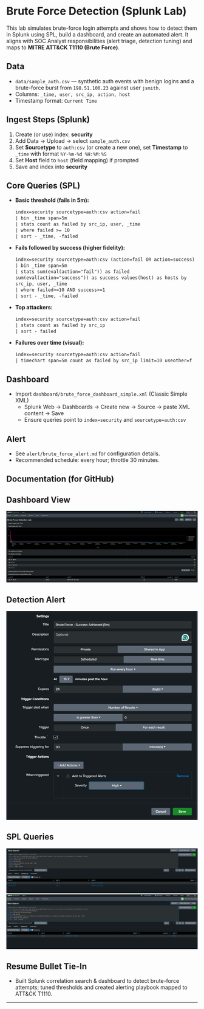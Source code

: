 # Brute Force Detection (Splunk Lab)

This lab simulates brute-force login attempts and shows how to detect them in Splunk using SPL,
build a dashboard, and create an automated alert. It aligns with SOC Analyst responsibilities (alert triage, detection tuning) and maps to **MITRE ATT&CK T1110 (Brute Force)**.

## Data
- `data/sample_auth.csv` — synthetic auth events with benign logins and a brute-force burst from `198.51.100.23` against user `jsmith`.
- Columns: `_time, user, src_ip, action, host`
- Timestamp format: `Current Time`

## Ingest Steps (Splunk)
1. Create (or use) index: **security**
2. Add Data → Upload → select `sample_auth.csv`
3. Set **Sourcetype** to `auth:csv` (or create a new one), set **Timestamp** to `_time` with format `%Y-%m-%d %H:%M:%S`
4. Set **Host** field to `host` (field mapping) if prompted
5. Save and index into **security**

## Core Queries (SPL)
- **Basic threshold (fails in 5m):**
  ```spl
  index=security sourcetype=auth:csv action=fail
  | bin _time span=5m
  | stats count as failed by src_ip, user, _time
  | where failed >= 10
  | sort - _time, -failed
  ```

- **Fails followed by success (higher fidelity):**
  ```spl
  index=security sourcetype=auth:csv (action=fail OR action=success)
  | bin _time span=5m
  | stats sum(eval(action="fail")) as failed sum(eval(action="success")) as success values(host) as hosts by src_ip, user, _time
  | where failed>=10 AND success>=1
  | sort - _time, -failed
  ```

- **Top attackers:**
  ```spl
  index=security sourcetype=auth:csv action=fail
  | stats count as failed by src_ip
  | sort - failed
  ```

- **Failures over time (visual):**
  ```spl
  index=security sourcetype=auth:csv action=fail
  | timechart span=5m count as failed by src_ip limit=10 useother=f
  ```

## Dashboard
- Import `dashboard/brute_force_dashboard_simple.xml` (Classic Simple XML)
  - Splunk Web → Dashboards → Create new → Source → paste XML content → Save
  - Ensure queries point to `index=security` and `sourcetype=auth:csv`

## Alert
- See `alert/brute_force_alert.md` for configuration details.
- Recommended schedule: every hour; throttle 30 minutes.

## Documentation (for GitHub)

## Dashboard View
![Dashboard Screenshot](screenshots/dashboard.png)

## Detection Alert
![Brute Force Alert](screenshots/alrt.png)

## SPL Queries
![Brute Force Alert](screenshots/fail-spl.png)
![Brute Force Alert](screenshots/success-spl.png)

## Resume Bullet Tie-In
- Built Splunk correlation search & dashboard to detect brute-force attempts; tuned thresholds and created alerting playbook mapped to ATT&CK T1110.

---


